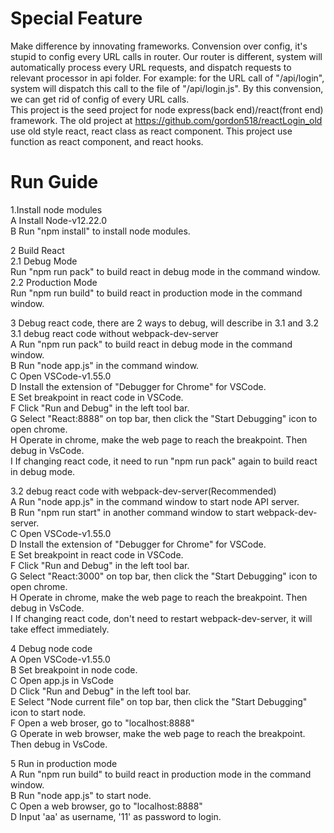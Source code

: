 # Special Feature
Make difference by innovating frameworks. Convension over config, it's stupid to config every URL calls in router.
Our router is different, system will automatically process every URL requests, and dispatch requests to relevant processor in api folder.
For example: for the URL call of "/api/login", system will dispatch this call to the file of "/api/login.js".
By this convension, we can get rid of config of every URL calls.
<br>
This project is the seed project for node express(back end)/react(front end) framework.
The old project at https://github.com/gordon518/reactLogin_old use old style react, react class as react component. This project use function as react component, and react hooks.

# Run Guide
1.Install node modules<br>
A Install Node-v12.22.0<br>
B Run "npm install" to install node modules.<br>

2 Build React<br>
2.1 Debug Mode<br>
Run "npm run pack" to build react in debug mode in the command window.<br>
2.2 Production Mode<br>
Run "npm run build" to build react in production mode in the command window.<br>

3 Debug react code, there are 2 ways to debug, will describe in 3.1 and 3.2<br>
3.1 debug react code without webpack-dev-server<br>
A Run "npm run pack" to build react in debug mode in the command window.<br>
B Run "node app.js" in the command window.<br>
C Open VSCode-v1.55.0<br>
D Install the extension of "Debugger for Chrome" for VSCode.<br>
E Set breakpoint in react code in VSCode.<br>
F Click "Run and Debug" in the left tool bar.<br>
G Select "React:8888" on top bar, then click the "Start Debugging" icon to open chrome.<br>
H Operate in chrome, make the web page to reach the breakpoint. Then debug in VsCode.<br>
I If changing react code, it need to run "npm run pack" again to build react in debug mode.<br>

3.2 debug react code with webpack-dev-server(Recommended)<br>
A Run "node app.js" in the command window to start node API server.<br>
B Run "npm run start" in another command window to start webpack-dev-server.<br>
C Open VSCode-v1.55.0<br>
D Install the extension of "Debugger for Chrome" for VSCode.<br>
E Set breakpoint in react code in VSCode.<br>
F Click "Run and Debug" in the left tool bar.<br>
G Select "React:3000" on top bar, then click the "Start Debugging" icon to open chrome.<br>
H Operate in chrome, make the web page to reach the breakpoint. Then debug in VsCode.<br>
I If changing react code, don't need to restart webpack-dev-server, it will take effect immediately.

4 Debug node code<br>
A Open VSCode-v1.55.0<br>
B Set breakpoint in node code.<br>
C Open app.js in VsCode<br>
D Click "Run and Debug" in the left tool bar.<br>
E Select "Node current file" on top bar, then click the "Start Debugging" icon to start node.<br>
F Open a web broser, go to "localhost:8888"<br>
G Operate in web browser, make the web page to reach the breakpoint. Then debug in VsCode.<br>

5 Run in production mode<br>
A Run "npm run build" to build react in production mode in the command window.<br>
B Run "node app.js" to start node.<br>
C Open a web browser, go to "localhost:8888"<br>
D Input 'aa' as username, '11' as password to login.<br>
